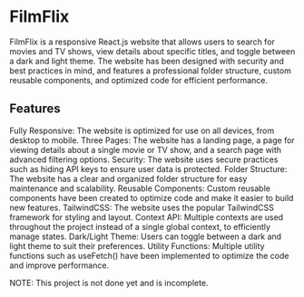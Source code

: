 # FilmFlix

 FilmFlix is a responsive React.js website that allows users to search for movies and TV shows, view details about specific titles, and toggle between a dark and light theme. The website has been designed with security and best practices in mind, and features a professional folder structure, custom reusable components, and optimized code for efficient performance.

## Features

  Fully Responsive: The website is optimized for use on all devices, from desktop to mobile.
  Three Pages: The website has a landing page, a page for viewing details about a single movie or TV show, and a search page with advanced filtering options.
  Security: The website uses secure practices such as hiding API keys to ensure user data is protected.
  Folder Structure: The website has a clear and organized folder structure for easy maintenance and scalability.
  Reusable Components: Custom reusable components have been created to optimize code and make it easier to build new features.
  TailwindCSS: The website uses the popular TailwindCSS framework for styling and layout.
  Context API: Multiple contexts are used throughout the project instead of a single global context, to efficiently manage states.
  Dark/Light Theme: Users can toggle between a dark and light theme to suit their preferences.
  Utility Functions: Multiple utility functions such as useFetch() have been implemented to optimize the code and improve performance.
  
  NOTE: This project is not done yet and is incomplete. 